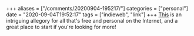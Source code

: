+++
aliases = ["/comments/20200904-195217/"]
categories = ["personal"]
date = "2020-09-04T19:52:17"
tags = ["indieweb", "link"]
+++
[This](https://cheapskatesguide.org/articles/personal-website-hunting.html) is an intriguing allegory for all that's free and personal on the Internet, and a great place to start if you're looking for more!


